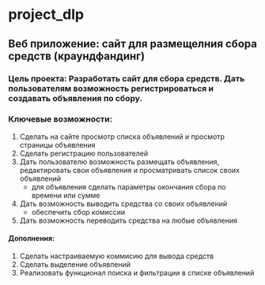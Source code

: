 # project_dlp

## Веб приложение: сайт для размещелния сбора средств (краундфандинг)
### Цель проекта: Разработать сайт для сбора средств. Дать пользователям возможность регистрироваться и создавать объявления по сбору.

### Ключевые возможности:
1. Сделать на сайте просмотр списка объявлений и просмотр страницы объявления
2. Сделать регистрацию пользователей
3. Дать пользователю возможность размещать объявления, редактировать свои объявления и просматривать список своих объявлений
    * для объявления сделать параметры окончания сбора по времени или сумме
5. Дать возможность выводить средства со своих объявлений
    * обеспечить сбор комиссии
7. Дать возможность переводить средства на любые объявления

#### Дополнения: 
1. Сделать настраиваемую коммисию для вывода средств
2. Сделать выделение объявлений
3. Реализовать функционал поиска и фильтрации в списке объявлений
